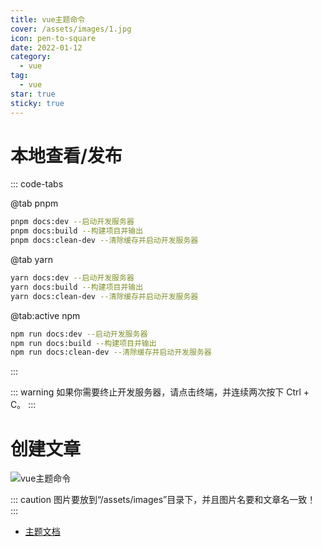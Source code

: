 ```yaml
---
title: vue主题命令
cover: /assets/images/1.jpg
icon: pen-to-square
date: 2022-01-12
category:
  - vue
tag:
  - vue
star: true
sticky: true
---
```

# 本地查看/发布

::: code-tabs

@tab pnpm

```bash
pnpm docs:dev --启动开发服务器
pnpm docs:build --构建项目并输出
pnpm docs:clean-dev --清除缓存并启动开发服务器
```

@tab yarn

```bash
yarn docs:dev --启动开发服务器
yarn docs:build --构建项目并输出
yarn docs:clean-dev --清除缓存并启动开发服务器
```

@tab:active npm

```bash
npm run docs:dev --启动开发服务器
npm run docs:build --构建项目并输出
npm run docs:clean-dev --清除缓存并启动开发服务器
```

:::


::: warning 如果你需要终止开发服务器，请点击终端，并连续两次按下 Ctrl + C。
:::
# 创建文章
<img :src="$withBase('/assets/images/navbar.png')" alt="vue主题命令" />

::: caution
图片要放到“/assets/images”目录下，并且图片名要和文章名一致！
:::

- [主题文档](https://theme-hope.vuejs.press/zh/guide/intro/intro.html)
